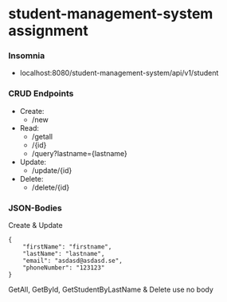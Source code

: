 # student-management-system assignment

### Insomnia
- localhost:8080/student-management-system/api/v1/student

### CRUD Endpoints
- Create: 
	- /new
- Read: 
	- /getall
	- /{id}
	- /query?lastname={lastname}
- Update:
	- /update/{id}
- Delete:
	- /delete/{id}

### JSON-Bodies

Create & Update
```
{
	"firstName": "firstname",
	"lastName": "lastname",
	"email": "asdasd@asdasd.se",
	"phoneNumber": "123123"
}
```

GetAll, GetById, GetStudentByLastName & Delete use no body

